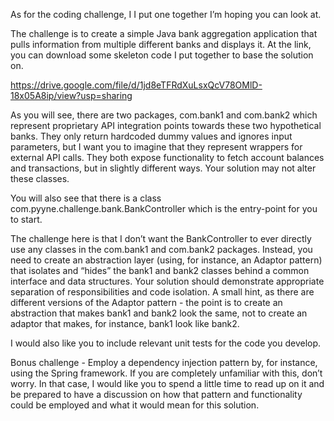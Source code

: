As for the coding challenge, I I put one together I’m hoping you can look at.

The challenge is to create a simple Java bank aggregation application that pulls information from multiple different banks and displays it. At the link, you can download some skeleton code I put together to base the solution on.

https://drive.google.com/file/d/1jd8eTFRdXuLsxQcV78OMlD-18x05A8ip/view?usp=sharing

As you will see, there are two packages, com.bank1 and com.bank2 which represent proprietary API integration points towards these two hypothetical banks. They only return hardcoded dummy values and ignores input parameters, but I want you to imagine that they represent wrappers for external API calls. They both expose functionality to fetch account balances and transactions, but in slightly different ways. Your solution may not alter these classes.

You will also see that there is a class com.pyyne.challenge.bank.BankController which is the entry-point for you to start.

The challenge here is that I don’t want the BankController to ever directly use any classes in the com.bank1 and com.bank2 packages. Instead, you need to create an abstraction layer (using, for instance, an Adaptor pattern) that isolates and “hides” the bank1 and bank2 classes behind a common interface and data structures. Your solution should demonstrate appropriate separation of responsibilities and code isolation. A small hint, as there are different versions of the Adaptor pattern - the point is to create an abstraction that makes bank1 and bank2 look the same, not to create an adaptor that makes, for instance, bank1 look like bank2.

I would also like you to include relevant unit tests for the code you develop.

Bonus challenge - Employ a dependency injection pattern by, for instance, using the Spring framework. If you are completely unfamiliar with this, don’t worry. In that case, I would like you to spend a little time to read up on it and be prepared to have a discussion on how that pattern and functionality could be employed and what it would mean for this solution.